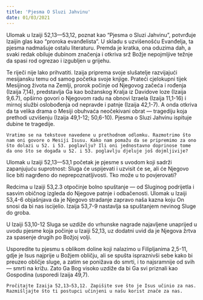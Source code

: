 ```yaml
---
title: 'Pjesma O Sluzi Jahvinu'
date: 01/03/2021
---
```


Ulomak u Izaiji 52,13—53,12, poznat kao “Pjesma o Sluzi Jahvinu”, potvrđuje Izaijin glas kao “proroka evanđelista”. U skladu s uzvišenošću Evanđelja, ta pjesma nadmašuje ostalu literaturu. Premda je kratka, ona oduzima dah, a svaki redak obiluje dubinom značenja i otkriva srž Božje nepojmljive težnje da spasi rod ogrezao i izgubljen u grijehu.

Te riječi nije lako prihvatiti. Izaija priprema svoje slušatelje razvijajući mesijansku temu od samog početka svoje knjige. Prateći cjelokupni tijek Mesijinog života na Zemlji, prorok počinje od Njegovog začeća i rođenja (Izaija 7,14), predstavlja Ga kao božanskog Kralja iz Davidove loze (Izaija 9,6.7), opširno govori o Njegovom radu na obnovi Izraela (Izaija 11,1-16) i mirnoj službi oslobođenja od nepravde i patnje (Izaija 42,1-7). A onda otkriva da ta velika drama o Mesiji obuhvaća neočekivani obrat — tragediju koja prethodi uzvišenju (Izaija 49,1-12; 50,6-10). Pjesma o Sluzi Jahvinu ispituje dubine te tragedije.

`Vratimo se na tekstove navedene u prethodnom odlomku. Razmotrimo što nam oni govore o Mesiji Isusu. Kako nam pomažu da se pripremimo za ono što dolazi u 52. i 53. poglavlju? Ili oni jednostavno doprinose tome da ono što se događa u 52. i 53. poglavlju djeluje još dojmljivije?`

Ulomak u Izaiji 52,13—53,1 početak je pjesme s uvodom koji sadrži zapanjujuću suprotnost: Sluga će uspijevati i uzvisit će se, ali će Njegovo lice biti nagrđeno do neprepoznatljivosti. Tko može u to povjerovati?

Redcima u Izaiji 53,2.3 otpočinje bolno spuštanje — od Sluginog podrijetla i sasvim običnog izgleda do Njegove patnje i odbačenosti. Ulomak u Izaiji 53,4-6 objašnjava da je Njegovo stradanje zapravo naša kazna koju On snosi da bi nas iscijelio. Izaija 53,7-9 nastavlja sa spuštanjem nevinog Sluge do groba.

U Izaiji 53,10-12 Sluga se uzdiže do vrhunske nagrade najavljene unaprijed u uvodu pjesme koja počinje u Izaiji 52,13, uz dodatni uvid da je Njegova žrtva za spasenje drugih po Božjoj volji.

Usporedite tu pjesmu s oblikom doline koji nalazimo u Filipljanima 2,5-11, gdje je Isus najprije u Božjem obličju, ali se spušta ispraznivši sebe kako bi preuzeo obličje sluge, a zatim se ponižava do smrti, i to najsramnije od svih — smrti na križu. Zato Ga Bog visoko uzdiže da bi Ga svi priznali kao Gospodina (usporedi Izaija 49,7).

`Pročitajte Izaija 52,13—53,12. Zapišite sve što je Isus učinio za nas. Razmišljajte što ti postupci učinjeni u našu korist znače za nas.`